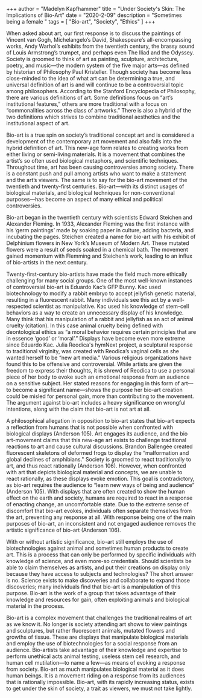+++
author = "Madelyn Kapfhammer"
title = "Under Society's Skin: The Implications of Bio-Art"
date = "2020-2-09"
description = "Sometimes being a female "
tags = [
    "Bio-art", "Society", "Ethics"
]
+++

When asked about art, our first response is to discuss the paintings of Vincent van Gogh, Michelangelo’s David, Shakespeare’s all-encompassing works, Andy Warhol’s exhibits from the twentieth century, the brassy sound of Louis Armstrong’s trumpet, and perhaps even The Iliad and the Odyssey. Society is groomed to think of art as painting, sculpture, architecture, poetry, and music—the modern system of the five major arts—as defined by historian of Philosophy Paul Kristeller. Though society has become less close-minded to the idea of what art can be determining a true, and universal definition of art is and will continue to be a controversial topic among philosophers. According to the Stanford Encyclopedia of Philosophy, there are various definitions of art. Some definitions focus on “art’s institutional features,” others are more traditional with a focus on “commonalities across the class of artworks.” There is also a hybrid of the two definitions which strives to combine traditional aesthetics and the institutional aspect of art.

Bio-art is a true spin on society’s traditional concept art and is considered a development of the contemporary art movement and also falls into the hybrid definition of art. This new-age form relates to creating works from either living or semi-living materials. It is a movement that combines the artist’s so often used biological metaphors, and scientific techniques. Throughout time, art has been causing controversies among society. There is a constant push and pull among artists who want to make a statement and the art’s viewers. The same is to say for the bio-art movement of the twentieth and twenty-first centuries. Bio-art—with its distinct usages of biological materials, and biological techniques for non-conventional purposes—has become an aspect of many ethical and political controversies.

Bio-art began in the twentieth century with scientists Edward Steichen and Alexander Fleming. In 1933, Alexander Fleming was the first instance with his ‘germ paintings’ made by soaking paper in culture, adding bacteria, and incubating the pages. Steichen created a name for bio-art with his exhibit of Delphinium flowers in New York’s Museum of Modern Art. These mutated flowers were a result of seeds soaked in a chemical bath. The movement gained momentum with Flemming and Steichen’s work, leading to an influx of bio-artists in the next century.

Twenty-first-century bio-artists have made the field much more ethically challenging for many social groups. One of the most well-known instances of controversial bio-art is Eduardo Kac’s GFP Bunny. Kac used biotechnology to modify a rabbit embryo to accept jellyfish genetic material, resulting in a fluorescent rabbit. Many individuals see this act by a well-respected scientist as manipulative. Kac used his knowledge of stem-cell behaviors as a way to create an unnecessary display of his knowledge. Many think that his manipulation of a rabbit and jellyfish as an act of animal cruelty (citation). In this case animal cruelty being defined with deontological ethics as “a moral behavior requires certain principles that are in essence ‘good’ or ‘moral’.” Displays have become even more extreme since Eduardo Kac. Julia Reodica's hymNext project, a sculptural response to traditional virginity, was created with Reodica’s vaginal cells as she wanted herself to be “new art media." Various religious organizations have found this to be offensive and controversial. While artists are given the freedom to express their thoughts, it is shrewd of Reodica to use a personal piece of her body to evoke such an emotional response from an audience on a sensitive subject. Her stated reasons for engaging in this form of art—to become a significant name—shows the purpose her bio-art creation could be misled for personal gain, more than contributing to the movement. The argument against bio-art includes a heavy significance on wrongful intentions, along with the claim that bio-art is not art at all.

A philosophical allegation in opposition to bio-art states that bio-art expects a reflection from humans that is not possible when confronted with biological displays (Anderson 105). Art engages its audience, and the bio art-movement claims that this new-age art exists to challenge traditional reactions to art and cause cultural discussions. Brandon Ballengée created fluorescent skeletons of deformed frogs to display the “malformation and global declines of amphibians." Society is groomed to react traditionally to art, and thus react rationally (Anderson 106). However, when confronted with art that depicts biological material and concepts, we are unable to react rationally, as these displays evoke emotion. This goal is contradictory, as bio-art requires the audience to “learn new ways of being and audience” (Anderson 105). With displays that are often created to show the human effect on the earth and society, humans are required to react in a response of enacting change, an uncomfortable state. Due to the extreme sense of discomfort that bio-art evokes, individuals often separate themselves from the art, preventing any response at all. With response being one of the main purposes of bio-art, an inconsistent and not engaged audience removes the artistic significance of bio-art (Anderson 106).

With or without artistic significance, bio-art still employs the use of biotechnologies against animal and sometimes human products to create art. This is a process that can only be performed by specific individuals with knowledge of science, and even more-so credentials. Should scientists be able to claim themselves as artists, and put their creations on display only because they have access to subjects and technologies? The short answer is no. Science exists to make discoveries and collaborate to expand those discoveries; many individuals find that bio-art is a manipulation of this purpose. Bio-art is the work of a group that takes advantage of their knowledge and resources for gain, often exploiting animals and biological material in the process.

Bio-art is a complex movement that challenges the traditional realms of art as we know it. No longer is society attending art shows to view paintings and sculptures, but rather fluorescent animals, mutated flowers and growths of tissue. These are displays that manipulate biological materials and employ the use of biotechnologies for a social response from an audience. Bio-artists take advantage of their knowledge and expertise to perform unethical acts animal testing, useless stem cell research, and human cell mutilation—to name a few—as means of evoking a response from society. Bio-art as much manipulates biological material as it does human beings. It is a movement riding on a response from its audiences that is rationally impossible. Bio-art, with its rapidly increasing status, exists to get under the skin of society, a trait as viewers, we must not take lightly.
